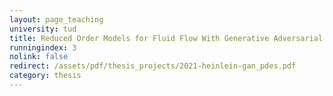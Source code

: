 ```yaml
---
layout: page_teaching
university: tud
title: Reduced Order Models for Fluid Flow With Generative Adversarial Networks (GANs)
runningindex: 3
nolink: false
redirect: /assets/pdf/thesis_projects/2021-heinlein-gan_pdes.pdf
category: thesis
---
```

